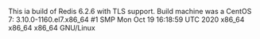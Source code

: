 This ia build of Redis 6.2.6 with TLS support. Build machine was a CentOS 7: 3.10.0-1160.el7.x86_64 #1 SMP Mon Oct 19 16:18:59 UTC 2020 x86_64 x86_64 x86_64 GNU/Linux


